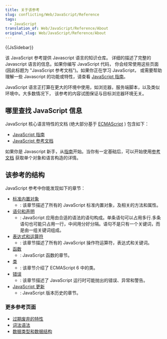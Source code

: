 ```yaml
---
title: 关于该参考
slug: conflicting/Web/JavaScript/Reference
tags:
  - JavaScript
translation_of: Web/JavaScript/Reference/About
original_slug: Web/JavaScript/Reference/About
---
```


{{JsSidebar}}

该 JavaScript 参考提供 Javascript 语言的知识仓库。 详细的描述了完整的 Javascript 语言的信息。如果你编写 JavaScript 代码， 你会经常使用这些页面 (因此标题为 "JavaScript 参考文档")。如果你正在学习 JavaScript， 或需要帮助理解一些 Javascript 的功能或特性，请查看 [JavaScript 指南](/zh-CN/docs/Web/JavaScript/Guide)。

JavaScript 语言正打算在更大的环境中使用，如浏览器，服务端脚本，以及类似环境中。大多数情况下， 该参考的内容试图保证与目标浏览器环境无关。

## 哪里查找 JavaScript 信息

JavaScript 核心语言特性的文档 (绝大部分基于 [ECMAScript](/zh-CN/docs/Web/JavaScript/Language_Resources) ) 包含如下：

- [JavaScript 指南](/zh-CN/docs/Web/JavaScript/Guide)
- [JavaScript 参考文档](/zh-CN/docs/Web/JavaScript/Reference)

如果你是 Javascript 新手，从[指南](/zh-CN/docs/Web/JavaScript/Guide)开始。当你有一定基础后，可以开始使用[参考文档](/zh-CN/docs/Web/JavaScript/Reference) 获取单个对象和语言构造的详情。

## 该参考的结构

JavaScript 参考中你能发现如下的章节：

- [标准内置对象](/zh-CN/docs/Web/JavaScript/Reference/Global_Objects)
  - : 该章节描述了所有的 JavaScript 标准内置对象，及相关的方法和属性。
- [语句和声明](/zh-CN/docs/Web/JavaScript/Reference/Statements)
  - : JavaScript 应用由合适的语法的语句构成。单条语句可以占用多行.多条语句也可能只占用一行，中间用分好分隔。语句不是只有一个关键词，而是由一组关键词组成。
- [表达式和运算符](/zh-CN/docs/Web/JavaScript/Reference/Operators)
  - : 该章节描述了所有的 JavaScript 操作符运算符，表达式和关键词。
- [函数](/zh-CN/docs/Web/JavaScript/Reference/Functions)
  - : JavaScript 函数的章节。
- [类](/zh-CN/docs/Web/JavaScript/Reference/Classes)
  - : 该章节介绍了 ECMAScript 6 中的类。
- [错误](https://developer.mozilla.org/en-US/docs/Web/JavaScript/Reference/Errors)
  - : 该章节描述了 JavaScript 运行时可能抛出的错误、异常和警告。
- [JavaScript 更新](/zh-CN/docs/Web/JavaScript/New_in_JavaScript)
  - : JavaScript 版本历史的章节。

### 更多参考页面

- [过期废弃的特性](/en-US/docs/Web/JavaScript/Reference/Deprecated_and_obsolete_features)
- [词法语法](/en-US/docs/Web/JavaScript/Reference/Lexical_grammar)
- [数据类型和数据结构](/en-US/docs/Web/JavaScript/Data_structures)
